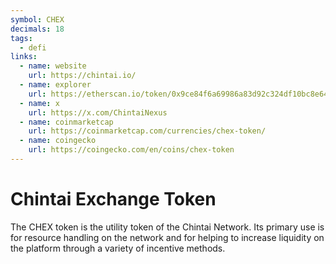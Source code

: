 ```yaml
---
symbol: CHEX
decimals: 18
tags:
  - defi
links:
  - name: website
    url: https://chintai.io/
  - name: explorer
    url: https://etherscan.io/token/0x9ce84f6a69986a83d92c324df10bc8e64771030f
  - name: x
    url: https://x.com/ChintaiNexus
  - name: coinmarketcap
    url: https://coinmarketcap.com/currencies/chex-token/
  - name: coingecko
    url: https://coingecko.com/en/coins/chex-token
---
```


# Chintai Exchange Token

The CHEX token is the utility token of the Chintai Network. Its primary use is for resource handling on the network and for helping to increase liquidity on the platform through a variety of incentive methods.
